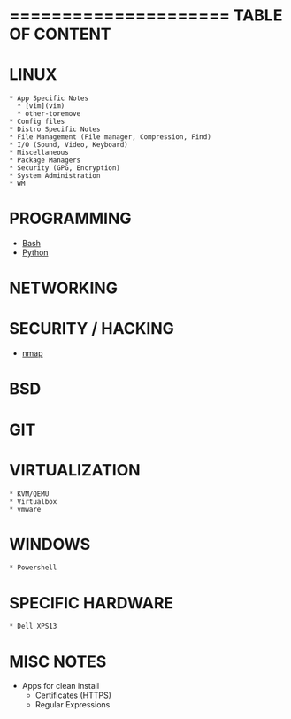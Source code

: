 
=====================
  TABLE OF CONTENT
=====================

# LINUX

	* App Specific Notes
      * [vim](vim)
      * other-toremove
	* Config files
	* Distro Specific Notes
	* File Management (File manager, Compression, Find)
	* I/O (Sound, Video, Keyboard)
	* Miscellaneous
	* Package Managers
	* Security (GPG, Encryption)
	* System Administration
	* WM

# PROGRAMMING

  * [Bash](Bash)
  * [Python](Python)

# NETWORKING

# SECURITY / HACKING

  * [nmap](nmap)

# BSD

# GIT

# VIRTUALIZATION

	* KVM/QEMU
	* Virtualbox
	* vmware

# WINDOWS

	* Powershell

# SPECIFIC HARDWARE

	* Dell XPS13

# MISC NOTES

  * Apps for clean install
	* Certificates (HTTPS)
	* Regular Expressions

